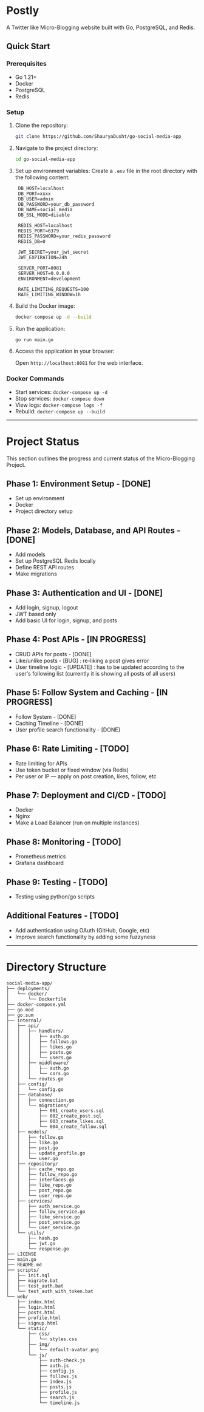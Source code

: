 # Postly

A Twitter like Micro-Blogging website built with Go, PostgreSQL, and Redis.

## Quick Start

### Prerequisites
- Go 1.21+
- Docker
- PostgreSQL
- Redis

### Setup
1. Clone the repository:
   ```bash
   git clone https://github.com/ShauryaDusht/go-social-media-app
   ```

2. Navigate to the project directory:
   ```bash
   cd go-social-media-app
   ```
3. Set up environment variables:
   Create a `.env` file in the root directory with the following content:
   ```env
    DB_HOST=localhost
    DB_PORT=xxxx
    DB_USER=admin
    DB_PASSWORD=your_db_password
    DB_NAME=social_media
    DB_SSL_MODE=disable

    REDIS_HOST=localhost
    REDIS_PORT=6379
    REDIS_PASSWORD=your_redis_password
    REDIS_DB=0

    JWT_SECRET=your_jwt_secret
    JWT_EXPIRATION=24h

    SERVER_PORT=8081
    SERVER_HOST=0.0.0.0
    ENVIRONMENT=development

    RATE_LIMITING_REQUESTS=100
    RATE_LIMITING_WINDOW=1h
    ```

4. Build the Docker image:
   ```bash
   docker compose up -d --build
   ```
5. Run the application:
   ```bash
   go run main.go
    ```
6. Access the application in your browser:

   Open `http://localhost:8081` for the web interface.

### Docker Commands
- Start services: `docker-compose up -d`
- Stop services: `docker-compose down`
- View logs: `docker-compose logs -f`
- Rebuild: `docker-compose up --build`

---

# Project Status

This section outlines the progress and current status of the Micro-Blogging Project.

## Phase 1: Environment Setup - [DONE]
- Set up environment
- Docker
- Project directory setup

## Phase 2: Models, Database, and API Routes - [DONE]
- Add models
- Set up PostgreSQL Redis locally
- Define REST API routes
- Make migrations

## Phase 3: Authentication and UI - [DONE]
- Add login, signup, logout
- JWT based only
- Add basic UI for login, signup, and posts

## Phase 4: Post APIs - [IN PROGRESS]
- CRUD APIs for posts - [DONE]
- Like/unlike posts - [BUG] : re-liking a post gives error
- User timeline logic - [UPDATE] : has to be updated according to the user's following list (currently it is showing all posts of all users)

## Phase 5: Follow System and Caching - [IN PROGRESS]
- Follow System - [DONE]
- Caching Timeline - [DONE]
- User profile search functionality - [DONE]

## Phase 6: Rate Limiting - [TODO]
- Rate limiting for APIs
- Use token bucket or fixed window (via Redis)
- Per user or IP — apply on post creation, likes, follow, etc

## Phase 7: Deployment and CI/CD - [TODO]
- Docker
- Nginx
- Make a Load Balancer (run on multiple instances)

## Phase 8: Monitoring - [TODO]
- Prometheus metrics
- Grafana dashboard

## Phase 9: Testing - [TODO]
- Testing using python/go scripts

## Additional Features - [TODO]
- Add authentication using OAuth (GitHub, Google, etc)
- Improve search functionality by adding some fuzzyness


---

# Directory Structure

```
social-media-app/
├── deployments/
│   └── docker/
│       └── Dockerfile
├── docker-compose.yml
├── go.mod
├── go.sum
├── internal/
│   ├── api/
│   │   ├── handlers/
│   │   │   ├── auth.go
│   │   │   ├── follows.go
│   │   │   ├── likes.go
│   │   │   ├── posts.go
│   │   │   └── users.go
│   │   ├── middleware/
│   │   │   ├── auth.go
│   │   │   └── cors.go
│   │   └── routes.go
│   ├── config/
│   │   └── config.go
│   ├── database/
│   │   ├── connection.go
│   │   └── migrations/
│   │       ├── 001_create_users.sql
│   │       ├── 002_create_post.sql
│   │       ├── 003_create_likes.sql
│   │       └── 004_create_follow.sql
│   ├── models/
│   │   ├── follow.go
│   │   ├── like.go
│   │   ├── post.go
│   │   ├── update_profile.go
│   │   └── user.go
│   ├── repository/
│   │   ├── cache_repo.go
│   │   ├── follow_repo.go
│   │   ├── interfaces.go
│   │   ├── like_repo.go
│   │   ├── post_repo.go
│   │   └── user_repo.go
│   ├── services/
│   │   ├── auth_service.go
│   │   ├── follow_service.go
│   │   ├── like_service.go
│   │   ├── post_service.go
│   │   └── user_service.go
│   └── utils/
│       ├── hash.go
│       ├── jwt.go
│       └── response.go
├── LICENSE
├── main.go
├── README.md
├── scripts/
│   ├── init.sql
│   ├── migrate.bat
│   ├── test_auth.bat
│   └── test_auth_with_token.bat
└── web/
    ├── index.html
    ├── login.html
    ├── posts.html
    ├── profile.html
    ├── signup.html
    └── static/
        ├── css/
        │   └── styles.css
        ├── img/
        │   └── default-avatar.png
        └── js/
            ├── auth-check.js
            ├── auth.js
            ├── config.js
            ├── follows.js
            ├── index.js
            ├── posts.js
            ├── profile.js
            ├── search.js
            └── timeline.js
```